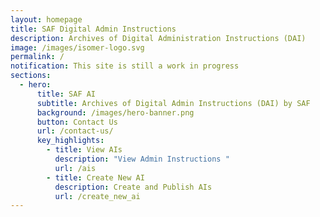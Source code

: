 ```yaml
---
layout: homepage
title: SAF Digital Admin Instructions
description: Archives of Digital Administration Instructions (DAI)
image: /images/isomer-logo.svg
permalink: /
notification: This site is still a work in progress
sections:
  - hero:
      title: SAF AI
      subtitle: Archives of Digital Admin Instructions (DAI) by SAF
      background: /images/hero-banner.png
      button: Contact Us
      url: /contact-us/
      key_highlights:
        - title: View AIs
          description: "View Admin Instructions "
          url: /ais
        - title: Create New AI
          description: Create and Publish AIs
          url: /create_new_ai
---
```


